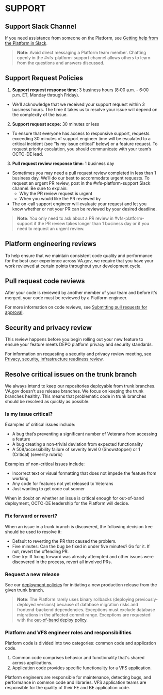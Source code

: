 # SUPPORT
## Support Slack Channel
If you need assistance from someone on the Platform, see [Getting help from the Platform in Slack](https://depo-platform-documentation.scrollhelp.site/support/getting-help-from-the-platform-in-slack).
> **Note:** Avoid direct messaging a Platform team member. Chatting openly in the #vfs-platform-support channel allows others to learn from the questions and answers discussed.
## Support Request Policies
1. **Support request response time:** 3 business hours (8:00 a.m. - 6:00 p.m. ET, Monday through Friday).
- We'll acknowledge that we received your support request within 3 business hours. The time it takes us to resolve your issue will depend on the complexity of the issue.
2. **Support request scope:** 30 minutes or less
- To ensure that everyone has access to responsive support, requests exceeding 30 minutes of support engineer time will be escalated to a critical incident (see “Is my issue critical” below) or a feature request. To request priority escalation, you should communicate with your team’s OCTO-DE lead.
3. **Pull request review response time:** 1 business day
- Sometimes you may need a pull request review completed in less than 1 business day. We’ll do our best to accommodate urgent requests. To request an urgent PR review, post in the  #vfs-platform-support Slack channel. Be sure to explain:
  - Why the PR review request is urgent
  - When you would like the PR reviewed by
- The on-call support engineer will evaluate your request and let you know whether or not your PR can be reviewed by your desired deadline.
> **Note:** You only need to ask about a PR review in #vfs-platform-support if the PR review takes longer than 1 business day or if you need to request an urgent review.
## Platform engineering reviews
To help ensure that we maintain consistent code quality and performance for the best user experience across VA.gov, we require that you have your work reviewed at certain points throughout your development cycle.
## Pull request code reviews
After your code is reviewed by another member of your team and before it's merged, your code must be reviewed by a Platform engineer.

For more information on code reviews, see [Submitting pull requests for approval](https://depo-platform-documentation.scrollhelp.site/developer-docs/submitting-pull-requests-for-approval).
## Security and privacy review
This review happens before you begin rolling out your new feature to ensure your feature meets DEPO platform privacy and security standards. 

For information on requesting a security and privacy review meeting, see [Privacy, security, infrastructure readiness review](https://depo-platform-documentation.scrollhelp.site/collaboration-cycle/privacy-security-infrastructure-readiness-review).
## Resolve critical issues on the trunk branch
We always intend to keep our repositories deployable from trunk branches. VA.gov doesn't use release branches. We focus on keeping the trunk branches healthy. This means that problematic code in trunk branches should be resolved as quickly as possible.
### Is my issue critical?
Examples of critical issues include:
- A bug that’s preventing a significant number of Veterans from accessing a feature
- A bug creating a non-trivial deviation from expected functionality
- A 508/accessibility failure of severity level 0 (Showstopper) or 1 (Critical) (severity rubric)

Examples of non-critical issues include:
- Incorrect text or visual formatting that does not impede the feature from working
- Any code for features not yet released to Veterans
- Just wanting to get code out sooner

When in doubt on whether an issue is critical enough for out-of-band deployment, OCTO-DE leadership for the Platform will decide.
### Fix forward or revert?
When an issue in a trunk branch is discovered, the following decision tree should be used to resolve it:
- Default to reverting the PR that caused the problem.
- Five minutes: Can the bug be fixed in under five minutes? Go for it. If not, revert the offending PR.
- One try: If fixing forward was already attempted and other issues were discovered in the process, revert all involved PRs.
### Request a new release
See our [deployment policies](https://depo-platform-documentation.scrollhelp.site/developer-docs/deployment-policies) for initiating a new production release from the given trunk branch.
> **Note:** The Platform rarely uses binary rollbacks (deploying previously-deployed versions) because of database migration risks and frontend-backend dependencies. Exceptions must exclude database migrations in the affected commit range. Exceptions are requested with the [out-of-band deploy policy](https://depo-platform-documentation.scrollhelp.site/developer-docs/deployment-policies#Requesting-out-of-band-deploys).
### Platform and VFS engineer roles and responsibilities
Platform code is divided into two categories: common code and application code.
1. Common code comprises behavior and functionality that's shared across applications.
2. Application code provides specific functionality for a VFS application.

Platform engineers are responsible for maintenance, detecting bugs, and performance in common code and libraries. VFS application teams are responsible for the quality of their FE and BE application code.
